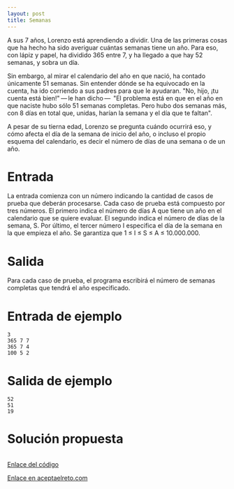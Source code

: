 ```yaml
---
layout: post
title: Semanas
---
```


 A sus 7 años, Lorenzo está aprendiendo a dividir. Una de las primeras cosas que ha hecho ha sido averiguar cuántas semanas tiene un año. Para eso, con lápiz y papel, ha dividido 365 entre 7, y ha llegado a que hay 52 semanas, y sobra un día.

Sin embargo, al mirar el calendario del año en que nació, ha contado únicamente 51 semanas. Sin entender dónde se ha equivocado en la cuenta, ha ido corriendo a sus padres para que le ayudaran. "No, hijo, ¡tu cuenta está bien!" — le han dicho —  "El problema está en que en el año en que naciste hubo sólo 51 semanas completas. Pero hubo dos semanas más, con 8 días en total que, unidas, harían la semana y el día que te faltan".

A pesar de su tierna edad, Lorenzo se pregunta cuándo ocurrirá eso, y cómo afecta el día de la semana de inicio del año, o incluso el propio esquema del calendario, es decir el número de días de una semana o de un año. 

# Entrada

La entrada comienza con un número indicando la cantidad de casos de prueba que deberán procesarse. Cada caso de prueba está compuesto por tres números. El primero indica el número de días A que tiene un año en el calendario que se quiere evaluar. El segundo indica el número de días de la semana, S. Por último, el tercer número I especifica el día de la semana en la que empieza el año. Se garantiza que 1 ≤ I ≤ S ≤ A ≤ 10.000.000. 

# Salida

Para cada caso de prueba, el programa escribirá el número de semanas completas que tendrá el año especificado. 

# Entrada de ejemplo

```
3
365 7 7
365 7 4
100 5 2
```

# Salida de ejemplo

```
52
51
19
```
# Solución propuesta

``` python

```

[Enlace del código](https://github.com/israelem/aceptaelreto/blob/master/codes/2018-05-28-semanas.py)

[Enlace en aceptaelreto.com](https://www.aceptaelreto.com/problem/statement.php?id=274)
